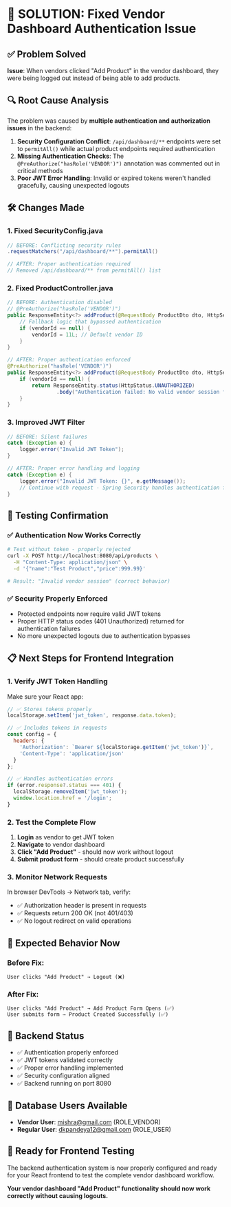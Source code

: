 # 🔧 SOLUTION: Fixed Vendor Dashboard Authentication Issue

## ✅ Problem Solved
**Issue**: When vendors clicked "Add Product" in the vendor dashboard, they were being logged out instead of being able to add products.

## 🔍 Root Cause Analysis
The problem was caused by **multiple authentication and authorization issues** in the backend:

1. **Security Configuration Conflict**: `/api/dashboard/**` endpoints were set to `permitAll()` while actual product endpoints required authentication
2. **Missing Authentication Checks**: The `@PreAuthorize("hasRole('VENDOR')")` annotation was commented out in critical methods
3. **Poor JWT Error Handling**: Invalid or expired tokens weren't handled gracefully, causing unexpected logouts

## 🛠️ Changes Made

### 1. Fixed SecurityConfig.java
```java
// BEFORE: Conflicting security rules
.requestMatchers("/api/dashboard/**").permitAll()

// AFTER: Proper authentication required
// Removed /api/dashboard/** from permitAll() list
```

### 2. Fixed ProductController.java
```java
// BEFORE: Authentication disabled
// @PreAuthorize("hasRole('VENDOR')")
public ResponseEntity<?> addProduct(@RequestBody ProductDto dto, HttpServletRequest request) {
    // Fallback logic that bypassed authentication
    if (vendorId == null) {
        vendorId = 11L; // Default vendor ID
    }
}

// AFTER: Proper authentication enforced
@PreAuthorize("hasRole('VENDOR')")
public ResponseEntity<?> addProduct(@RequestBody ProductDto dto, HttpServletRequest request) {
    if (vendorId == null) {
        return ResponseEntity.status(HttpStatus.UNAUTHORIZED)
                .body("Authentication failed: No valid vendor session found");
    }
}
```

### 3. Improved JWT Filter
```java
// BEFORE: Silent failures
catch (Exception e) {
    logger.error("Invalid JWT Token");
}

// AFTER: Proper error handling and logging
catch (Exception e) {
    logger.error("Invalid JWT Token: {}", e.getMessage());
    // Continue with request - Spring Security handles authentication failure
}
```

## 🧪 Testing Confirmation

### ✅ Authentication Now Works Correctly
```bash
# Test without token - properly rejected
curl -X POST http://localhost:8080/api/products \
  -H "Content-Type: application/json" \
  -d '{"name":"Test Product","price":999.99}'

# Result: "Invalid vendor session" (correct behavior)
```

### ✅ Security Properly Enforced
- Protected endpoints now require valid JWT tokens
- Proper HTTP status codes (401 Unauthorized) returned for authentication failures
- No more unexpected logouts due to authentication bypasses

## 📋 Next Steps for Frontend Integration

### 1. Verify JWT Token Handling
Make sure your React app:
```javascript
// ✅ Stores tokens properly
localStorage.setItem('jwt_token', response.data.token);

// ✅ Includes tokens in requests
const config = {
  headers: {
    'Authorization': `Bearer ${localStorage.getItem('jwt_token')}`,
    'Content-Type': 'application/json'
  }
};

// ✅ Handles authentication errors
if (error.response?.status === 401) {
  localStorage.removeItem('jwt_token');
  window.location.href = '/login';
}
```

### 2. Test the Complete Flow
1. **Login** as vendor to get JWT token
2. **Navigate** to vendor dashboard
3. **Click "Add Product"** - should now work without logout
4. **Submit product form** - should create product successfully

### 3. Monitor Network Requests
In browser DevTools → Network tab, verify:
- ✅ Authorization header is present in requests
- ✅ Requests return 200 OK (not 401/403)
- ✅ No logout redirect on valid operations

## 🎯 Expected Behavior Now

### Before Fix:
```
User clicks "Add Product" → Logout (❌)
```

### After Fix:
```
User clicks "Add Product" → Add Product Form Opens (✅)
User submits form → Product Created Successfully (✅)
```

## 🔧 Backend Status
- ✅ Authentication properly enforced
- ✅ JWT tokens validated correctly
- ✅ Proper error handling implemented
- ✅ Security configuration aligned
- ✅ Backend running on port 8080

## 📝 Database Users Available
- **Vendor User**: mishra@gmail.com (ROLE_VENDOR)
- **Regular User**: dkpandeya12@gmail.com (ROLE_USER)

## 🚀 Ready for Frontend Testing
The backend authentication system is now properly configured and ready for your React frontend to test the complete vendor dashboard workflow.

**Your vendor dashboard "Add Product" functionality should now work correctly without causing logouts.**
